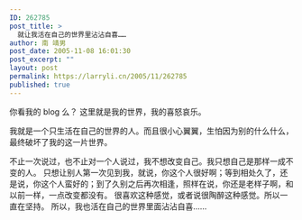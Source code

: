 ```yaml
---
ID: 262785
post_title: >
  就让我活在自己的世界里沾沾自喜……
author: 南 靖男
post_date: 2005-11-08 16:01:30
post_excerpt: ""
layout: post
permalink: https://larryli.cn/2005/11/262785
published: true
---
```

你看我的 blog 么？
这里就是我的世界，我的喜怒哀乐。
<!--more-->我就是一个只生活在自己的世界的人。而且很小心翼翼，生怕因为别的什么什么，最终破坏了我的这一片世界。
不止一次说过，也不止对一个人说过，我不想改变自己。我只想自己是那样一成不变的人。
只想让别人第一次见到我，就说，你这个人很好啊；等到相处久了，还是说，你这个人蛮好的；到了久别之后再次相逢，照样在说，你还是老样子啊，和以前一样，一点改变都没有。
很喜欢这种感觉，或者说很陶醉这种感觉。所以一直在坚持。
所以，我也活在自己的世界里面沾沾自喜……